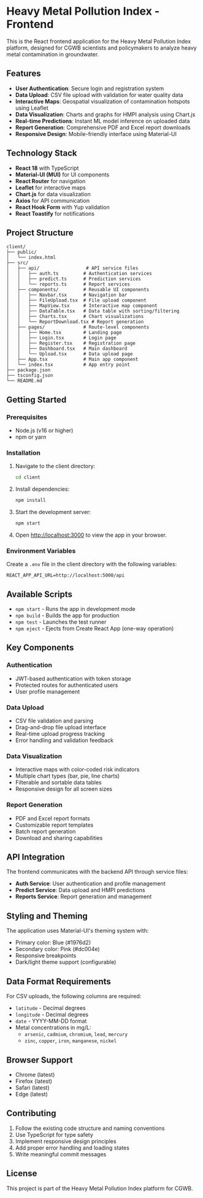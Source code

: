# Heavy Metal Pollution Index - Frontend

This is the React frontend application for the Heavy Metal Pollution Index platform, designed for CGWB scientists and policymakers to analyze heavy metal contamination in groundwater.

## Features

- **User Authentication**: Secure login and registration system
- **Data Upload**: CSV file upload with validation for water quality data
- **Interactive Maps**: Geospatial visualization of contamination hotspots using Leaflet
- **Data Visualization**: Charts and graphs for HMPI analysis using Chart.js
- **Real-time Predictions**: Instant ML model inference on uploaded data
- **Report Generation**: Comprehensive PDF and Excel report downloads
- **Responsive Design**: Mobile-friendly interface using Material-UI

## Technology Stack

- **React 18** with TypeScript
- **Material-UI (MUI)** for UI components
- **React Router** for navigation
- **Leaflet** for interactive maps
- **Chart.js** for data visualization
- **Axios** for API communication
- **React Hook Form** with Yup validation
- **React Toastify** for notifications

## Project Structure

```
client/
├── public/
│   └── index.html
├── src/
│   ├── api/                 # API service files
│   │   ├── auth.ts         # Authentication services
│   │   ├── predict.ts      # Prediction services
│   │   └── reports.ts      # Report services
│   ├── components/         # Reusable UI components
│   │   ├── Navbar.tsx      # Navigation bar
│   │   ├── FileUpload.tsx  # File upload component
│   │   ├── MapView.tsx     # Interactive map component
│   │   ├── DataTable.tsx   # Data table with sorting/filtering
│   │   ├── Charts.tsx      # Chart visualizations
│   │   └── ReportDownload.tsx # Report generation
│   ├── pages/              # Route-level components
│   │   ├── Home.tsx        # Landing page
│   │   ├── Login.tsx       # Login page
│   │   ├── Register.tsx    # Registration page
│   │   ├── Dashboard.tsx   # Main dashboard
│   │   └── Upload.tsx      # Data upload page
│   ├── App.tsx             # Main app component
│   └── index.tsx           # App entry point
├── package.json
├── tsconfig.json
└── README.md
```

## Getting Started

### Prerequisites

- Node.js (v16 or higher)
- npm or yarn

### Installation

1. Navigate to the client directory:
   ```bash
   cd client
   ```

2. Install dependencies:
   ```bash
   npm install
   ```

3. Start the development server:
   ```bash
   npm start
   ```

4. Open [http://localhost:3000](http://localhost:3000) to view the app in your browser.

### Environment Variables

Create a `.env` file in the client directory with the following variables:

```env
REACT_APP_API_URL=http://localhost:5000/api
```

## Available Scripts

- `npm start` - Runs the app in development mode
- `npm build` - Builds the app for production
- `npm test` - Launches the test runner
- `npm eject` - Ejects from Create React App (one-way operation)

## Key Components

### Authentication
- JWT-based authentication with token storage
- Protected routes for authenticated users
- User profile management

### Data Upload
- CSV file validation and parsing
- Drag-and-drop file upload interface
- Real-time upload progress tracking
- Error handling and validation feedback

### Data Visualization
- Interactive maps with color-coded risk indicators
- Multiple chart types (bar, pie, line charts)
- Filterable and sortable data tables
- Responsive design for all screen sizes

### Report Generation
- PDF and Excel report formats
- Customizable report templates
- Batch report generation
- Download and sharing capabilities

## API Integration

The frontend communicates with the backend API through service files:

- **Auth Service**: User authentication and profile management
- **Predict Service**: Data upload and HMPI predictions
- **Reports Service**: Report generation and management

## Styling and Theming

The application uses Material-UI's theming system with:
- Primary color: Blue (#1976d2)
- Secondary color: Pink (#dc004e)
- Responsive breakpoints
- Dark/light theme support (configurable)

## Data Format Requirements

For CSV uploads, the following columns are required:
- `latitude` - Decimal degrees
- `longitude` - Decimal degrees
- `date` - YYYY-MM-DD format
- Metal concentrations in mg/L:
  - `arsenic`, `cadmium`, `chromium`, `lead`, `mercury`
  - `zinc`, `copper`, `iron`, `manganese`, `nickel`

## Browser Support

- Chrome (latest)
- Firefox (latest)
- Safari (latest)
- Edge (latest)

## Contributing

1. Follow the existing code structure and naming conventions
2. Use TypeScript for type safety
3. Implement responsive design principles
4. Add proper error handling and loading states
5. Write meaningful commit messages

## License

This project is part of the Heavy Metal Pollution Index platform for CGWB.